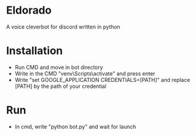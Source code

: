 # Eldorado
 A voice cleverbot for discord written in python

# Installation

- Run CMD and move in bot directory
- Write in the CMD "venv\Scripts\activate" and press enter
- Write "set GOOGLE_APPLICATION CREDENTIALS=[PATH]" and replace [PATH] by the path of your credential

# Run

- In cmd, write "python bot.py" and wait for launch
